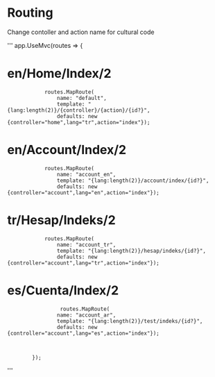 # Routing


Change contoller and action name for cultural code

'''
 app.UseMvc(routes =>
            {
# en/Home/Index/2
                routes.MapRoute(
                    name: "default",
                    template: "{lang:length(2)}/{controller}/{action}/{id?}",
                    defaults: new {controller="home",lang="tr",action="index"});




# en/Account/Index/2
                routes.MapRoute(
                    name: "account_en",
                    template: "{lang:length(2)}/account/index/{id?}",
                    defaults: new {controller="account",lang="en",action="index"});



# tr/Hesap/Indeks/2

                routes.MapRoute(
                    name: "account_tr",
                    template: "{lang:length(2)}/hesap/indeks/{id?}",
                    defaults: new {controller="account",lang="tr",action="index"});



# es/Cuenta/Index/2


                     routes.MapRoute(
                    name: "account_ar",
                    template: "{lang:length(2)}/test/indeks/{id?}",
                    defaults: new {controller="account",lang="es",action="index"});



            });
            
'''

